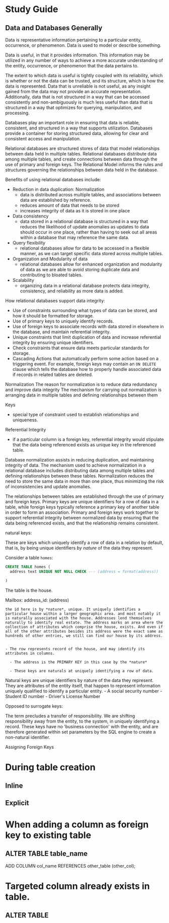 # Study Guide

## Data and Databases Generally

Data is representative information pertaining to a particular entity, occurrence, or phenomenon. Data is used to model or describe something.

Data is useful, in that it provides information. This information may be utilized in any number of ways to achieve a more accurate understanding of the entity, occurrence, or phenomenon that the data pertains to.

The extent to which data is useful is tightly coupled with its reliability, which is whether or not the data can be trusted, and its structure, which is how the data is represented. Data that is unreliable is not useful, as any insight gained from the data may not provide an accurate representation. Additionally, data that is not structured in a way that can be accessed consistently and non-ambiguously is much less useful than data that is structured in a way that optimizes for querying, manipulation, and processing. 

Databases play an important role in ensuring that data is reliable, consistent, and structured in a way that supports utilization. Databases provide a container for storing structured data, allowing for clear and consistent access and manipulation. 

Relational databases are structured stores of data that model relationships between data held in multiple tables. Relational databases distribute data among multiple tables, and create connections between data through the use of primary and foreign keys. The Relational Model informs the rules and structures governing the relationships between data held in the database. 

Benefits of using relational databases include:
  - Reduction in data duplication: Normalization
    - data is distributed across multiple tables, and associations between data are established by reference.
    - reduces amount of data that needs to be stored
    - increases integrity of data as it is stored in one place
  - Data consistency
    - data stored in a relational database is structured in a way that reduces the likelihood of update anomalies as updates to data should occur in one place, rather than having to seek out all areas within a database that may reference the same data. 
  - Query flexibility
    - relational databases allow for data to be accessed in a flexible manner, as we can target specific data stored across multiple tables.
  - Organization and Modularity of data
    - relational databases allow for enhanced organization and modularity of data as we are able to avoid storing duplicate data and contributing to bloated tables. 
  - Scalability
    - organizing data in a relational database protects data integrity, consistency, and reliability as more data is added. 


How relational databases support data integrity:
  - Use of constraints surrounding what types of data can be stored, and how it should be formatted for storage. 
  - Use of primary keys to uniquely identify records.
  - Use of foreign keys to associate records with data stored in elsewhere in the database, and maintain referential integrity. 
  - Unique constraints that limit duplication of data and increase referential integrity by ensuring unique identifiers. 
  - Check constraints that ensure data meets particular standards for storage.
  - Cascading Actions that automatically perform some action based on a triggering event. For example, foreign keys may contain an `ON DELETE` clause which tells the database how to properly handle associated data if records in related tables are deleted. 


Normalization
    The reason for normalization is to reduce data redundancy and improve data integrity
    The mechanism for carrying out normalization is arranging data in multiple tables and defining relationships between them

Keys 
  - special type of constraint used to establish relationships and uniqueness. 

Referential Integrity
  - if a particular column is a foreign key, referential integrity would stipulate that the data being referenced exists as unique key in the referenced table. 


  Database normalization assists in reducing duplication, and maintaining integrity of data. The mechanism used to achieve normalization in a relational database includes distributing data among multiple tables and defining relationships between these tables. Normalization reduces the need to store the same data in more than one place, thus minimizing the risk of inconsistencies and update anomalies. 
  
  The relationships between tables are established through the use of primary and foreign keys. Primary keys are unique identifiers for a row of data in a table, while foreign keys typically reference a primary key of another table in order to form an association. Primary and foreign keys work together to support referential integrity between normalized data by ensuring that the data being referenced exists, and that the relationship remains consistent.  


  natural keys: 

  These are keys which uniquely identify a row of data in a relation by default, that is, by being unique identifiers *by nature* of the data they represent. 

  Consider a table `homes`: 
```sql
CREATE TABLE homes (
  address text UNIQUE NOT NULL CHECK --- (address = format(address))

)


```
  The table is the house.

  Mailbox: 
    address_id: (address)

    the id here is by *nature*, unique. It uniquely identifies a particular house within a larger geographic area. and most notably it is naturally associated with the house. Addresses lend themselves naturally to identify real estate. The address marks an area where the collection of attributes which comprise the house, exists. And even if all of the other attributes besides its address were the exact same as hundreds of other entries, we still can find our house by its address.  


    - The row represents record of the house, and may identify its attributes in columns. 

      - The address is the PRIMARY KEY in this case by the *nature* 

      - These keys are naturals at uniquely identifying a row of data. 

  
  Natural keys are unique identifiers by nature of the data they represent. They are attributes of the entity itself, that happen to represent information uniquely qualified to identify a particular entity. 
    - A social security number
    - Student ID number
    - Driver's License Number








  Opposed to surrogate keys:

  The term precludes a transfer of responsibility. We are shifting responsibility away from the entity, to the system, in uniquely identifying a record. These keys have no 'business connection' with the entity, and are therefore generated within set parameters by the SQL engine to create a non-natural identifier. 





Assigning Foreign Keys

# During table creation

## Inline

## Explicit





# When adding a column as foreign key to existing table

## ALTER TABLE table_name 
ADD COLUMN col_name REFERENCES other_table (other_col);


# Targeted column already exists in table.

## ALTER TABLE









<!-- 
  #### Visualizing for Memory
- My house in Georgia. It's becoming fall and getting cooler. 
- I'm standing by the mailbox, looking down the driveway. 
- I notice the painted mailbox on my near left, the gravel parking space on my right.
- I notice the grass creeping into on the broken concrete of the driveway
- The house looks good. The bushes in front are growing. The spider looking grass is full. The windows are clean. There's a pumpkin on the porch. It smells like fire, faintly, the way fall smells when its a few weeks away. The sensation of cool air on the edges of my nostrils as I look from the street and I look left.  -->